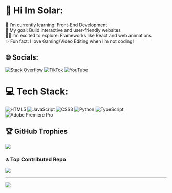 # 💫 Hi Im Solar:
🚀 I’m currently learning: Front-End Development<br>🎯 My goal: Build interactive and user-friendly websites<br>🧑‍💻 I’m excited to explore: Frameworks like React and web animations<br>✨ Fun fact: I love Gaming/Video Editing when I’m not coding!


## 🌐 Socials:
[![Stack Overflow](https://img.shields.io/badge/-Stackoverflow-FE7A16?logo=stack-overflow&logoColor=white)](https://stackoverflow.com/users/28367112) [![TikTok](https://img.shields.io/badge/TikTok-%23000000.svg?logo=TikTok&logoColor=white)](https://tiktok.com/@SolarVaporesso) [![YouTube](https://img.shields.io/badge/YouTube-%23FF0000.svg?logo=YouTube&logoColor=white)](https://youtube.com/@@SolarLovesYou) 

# 💻 Tech Stack:
![HTML5](https://img.shields.io/badge/html5-%23E34F26.svg?style=for-the-badge&logo=html5&logoColor=white) ![JavaScript](https://img.shields.io/badge/javascript-%23323330.svg?style=for-the-badge&logo=javascript&logoColor=%23F7DF1E) ![CSS3](https://img.shields.io/badge/css3-%231572B6.svg?style=for-the-badge&logo=css3&logoColor=white) ![Python](https://img.shields.io/badge/python-3670A0?style=for-the-badge&logo=python&logoColor=ffdd54) ![TypeScript](https://img.shields.io/badge/typescript-%23007ACC.svg?style=for-the-badge&logo=typescript&logoColor=white) ![Adobe Premiere Pro](https://img.shields.io/badge/Adobe%20Premiere%20Pro-9999FF.svg?style=for-the-badge&logo=Adobe%20Premiere%20Pro&logoColor=white)

## 🏆 GitHub Trophies
![](https://github-profile-trophy.vercel.app/?username=solarlovesyou&theme=radical&no-frame=false&no-bg=true&margin-w=4)

### 🔝 Top Contributed Repo
![](https://github-contributor-stats.vercel.app/api?username=solarlovesyou&limit=5&theme=dark&combine_all_yearly_contributions=true)

---
[![](https://visitcount.itsvg.in/api?id=solarlovesyou&icon=0&color=0)](https://visitcount.itsvg.in)

<!-- Proudly created with GPRM ( https://gprm.itsvg.in ) -->
